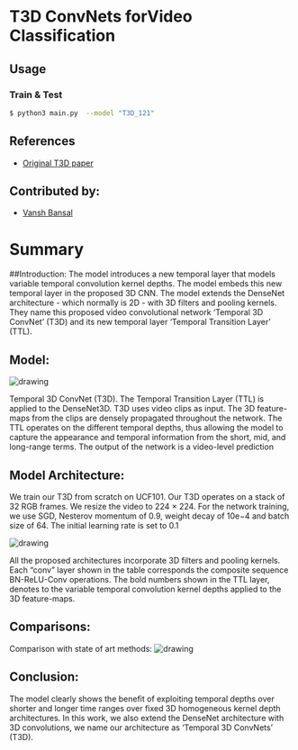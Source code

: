 # T3D ConvNets forVideo Classification

## Usage
### Train & Test
```bash
$ python3 main.py  --model "T3D_121" 
```

## References
* [Original T3D paper](https://arxiv.org/pdf/1711.08200.pdf)

## Contributed by:
* [Vansh Bansal](https://github.com/vanshbansal1505/)

# Summary

##Introduction:
The model introduces a new temporal layer that models variable temporal convolution kernel depths. The model embeds this new temporal layer in the proposed 3D CNN. The model extends
the DenseNet architecture - which normally is 2D - with 3D
filters and pooling kernels. They name this proposed video
convolutional network ‘Temporal 3D ConvNet’ (T3D) and
its new temporal layer ‘Temporal Transition Layer’ (TTL).

## Model:

<img src="https://d3i71xaburhd42.cloudfront.net/f5ce640bbb9d6417fd0853ed88a9e7b93d72910d/3-Figure1-1.png" alt="drawing">



Temporal 3D ConvNet (T3D). The Temporal Transition Layer (TTL) is applied to the DenseNet3D. T3D uses
video clips as input. The 3D feature-maps from the clips are densely propagated throughout the network. The TTL operates
on the different temporal depths, thus allowing the model to capture the appearance and temporal information from the short,
mid, and long-range terms. The output of the network is a video-level prediction

## Model Architecture:

We train our T3D from scratch
on UCF101. Our T3D operates on a stack of 32 RGB
frames. We resize the video to  224 × 224. For the network training, we use SGD, Nesterov momentum of 0.9, weight decay
of 10e−4
and batch size of 64. The initial learning rate is
set to 0.1

<img src ="https://d3i71xaburhd42.cloudfront.net/f5ce640bbb9d6417fd0853ed88a9e7b93d72910d/5-Table1-1.png" alt="drawing">


All the proposed architectures incorporate 3D filters and pooling
kernels. Each “conv” layer shown in the table corresponds the composite sequence BN-ReLU-Conv operations. The bold
numbers shown in the TTL layer, denotes to the variable temporal convolution kernel depths applied to the 3D feature-maps.


## Comparisons:

Comparison with state of art methods:
<img src="https://d3i71xaburhd42.cloudfront.net/f5ce640bbb9d6417fd0853ed88a9e7b93d72910d/6-Table4-1.png" alt="drawing">

## Conclusion:
The model clearly shows the benefit of exploiting temporal depths over shorter and longer time ranges
over fixed 3D homogeneous kernel depth architectures. In
this work, we also extend the DenseNet architecture with
3D convolutions, we name our architecture as ‘Temporal
3D ConvNets’ (T3D).
